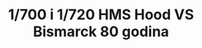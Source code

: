 ---
layout: product
title: "1/700 i 1/720 HMS Hood VS Bismarck 80 godina"
price: "5500" 
desc: "Maketa"
img_path: "/assets/img/REV05174.webp"
brand: "N/A"
available: true
special_offer: false
new: true
soon: false
cat: "010000"
subcat: "011000"
subsubcat: "0N/A"
sifra: "REV05174"
popular: false
spec: false
---
